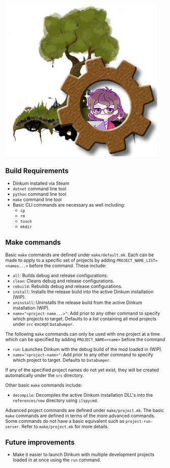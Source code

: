 ![Dinkum Mods](img/Misc/VintageStoryModsLogoProfilePicTransparent.png)

## Build Requirements
- Dinkum installed via Steam
- `dotnet` command line tool
- `python` command line tool
- `make` command line tool
- Basic CLI commands are necessary as well including:
    - `cp`
    - `rm`
    - `touch`
    - `mkdir`

## Make commands
Basic `make` commands are defined under `make/default.mk`. Each can be made
to apply to a specific set of projects by adding `PROJECT_NAME_LIST=<names...>`
before the command. These include:
- `all`: Builds debug and release configurations.
- `clean`: Cleans debug and release configurations.
- `rebuild`: Rebuilds debug and release configurations.
- `install`: Installs the release build into the active Dinkum
installation (WIP).
- `uninstall`: Uninstalls the release build from the active Dinkum
installation (WIP).
- `name="<project-name...>"`: Add prior to any other command to specify which
projects to target. Defaults to a list containing all mod projects under
`src` except `DataDumper`.

The following `make` commands can only be used with one project at a time
which can be specified by adding `PROJECT_NAME=<name>` before the command
- `run`: Launches Dinkum with the debug build of the mod loaded in (WIP).
- `name="<project-name>"`: Add prior to any other command to specify which
project to target. Defaults to `DataDumper`.

If any of the specified project names do not yet exist, they will be created
automatically under the `src` directory.

Other basic `make` commands include:
- `decompile`: Decompiles the active Dinkum installation DLL's into the
`references/new` directory using `ilspycmd`.

Advanced project commands are defined under `make/project.mk`. The basic
`make` commands are defined in terms of the more advanced commands. Some
commands do not have a basic equivalent such as `project-run-server`. Refer
to `make/project.mk` for more details.

## Future improvements
- Make it easier to launch Dinkum with multiple development projects
loaded in at once using the `run` command.
